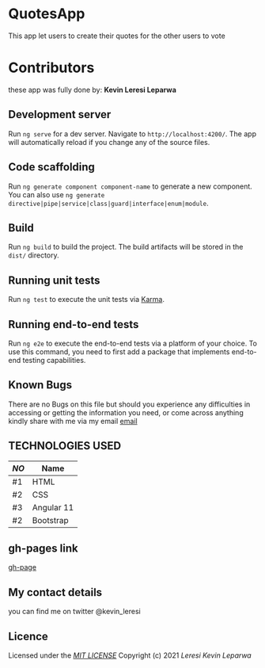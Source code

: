 # QuotesApp

This app let users to create their quotes for the other users to vote 
# Contributors

these app  was fully done by: **Kevin Leresi Leparwa**

## Development server

Run `ng serve` for a dev server. Navigate to `http://localhost:4200/`. The app will automatically reload if you change any of the source files.

## Code scaffolding

Run `ng generate component component-name` to generate a new component. You can also use `ng generate directive|pipe|service|class|guard|interface|enum|module`.

## Build

Run `ng build` to build the project. The build artifacts will be stored in the `dist/` directory.

## Running unit tests

Run `ng test` to execute the unit tests via [Karma](https://karma-runner.github.io).

## Running end-to-end tests

Run `ng e2e` to execute the end-to-end tests via a platform of your choice. To use this command, you need to first add a package that implements end-to-end testing capabilities.

 ## Known Bugs
 There are no Bugs on this file but should you experience any difficulties in accessing or  getting the information you need, or come across anything kindly share with me via my email [email](kevinleparwa@gmail.com)

## TECHNOLOGIES USED

|*NO*|Name| 
|---------|------------|
| #1 | HTML | 
| #2 | CSS | 
| #3 | Angular 11 |
| #2 | Bootstrap |  

##  gh-pages link
[gh-page](https://leparwa.github.io/quote-generation-IP/)

## My contact details
you can find me on twitter @kevin_leresi
## Licence
Licensed under the *[MIT LICENSE](LICENSE.txt)*
Copyright (c) 2021 *Leresi Kevin Leparwa*

